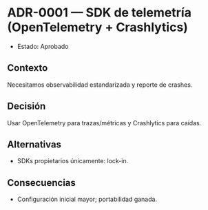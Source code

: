 # ADR-0001 — SDK de telemetría (OpenTelemetry + Crashlytics)

- Estado: Aprobado

## Contexto
Necesitamos observabilidad estandarizada y reporte de crashes.

## Decisión
Usar OpenTelemetry para trazas/métricas y Crashlytics para caídas.

## Alternativas
- SDKs propietarios únicamente: lock-in.

## Consecuencias
- Configuración inicial mayor; portabilidad ganada.
